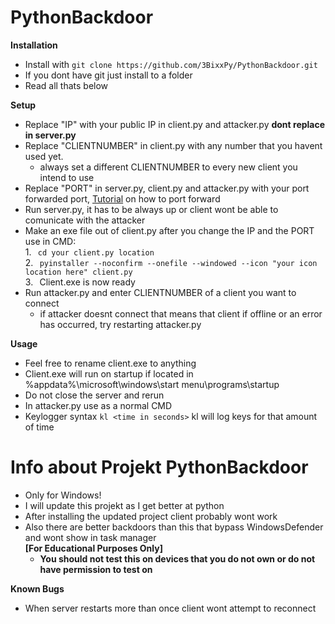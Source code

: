# PythonBackdoor

**Installation**
- Install with ``` git clone https://github.com/3BixxPy/PythonBackdoor.git ```
- If you dont have git just install to a folder
- Read all thats below

**Setup**
- Replace "IP" with your public IP in client.py and attacker.py **dont replace in server.py**
- Replace "CLIENTNUMBER" in client.py with any number that you havent used yet.
  - always set a different CLIENTNUMBER to every new client you intend to use
- Replace "PORT" in server.py, client.py and attacker.py with your port forwarded port, [Tutorial](https://www.youtube.com/watch?v=0F53xFGhT-c) on how to port forward
- Run server.py, it has to be always up or client wont be able to comunicate with the attacker
- Make an exe file out of client.py after you change the IP and the PORT use in CMD: \
  1.⠀``` cd your client.py location ```\
  2.⠀```pyinstaller --noconfirm --onefile --windowed --icon "your icon location here" client.py```\
  3.⠀Client.exe is now ready
- Run attacker.py and enter CLIENTNUMBER of a client you want to connect
  - if attacker doesnt connect that means that client if offline or an error has occurred, try restarting attacker.py

**Usage**
- Feel free to rename client.exe to anything
- Client.exe will run on startup if located in %appdata%\microsoft\windows\start menu\programs\startup
- Do not close the server and rerun
- In attacker.py use as a normal CMD
- Keylogger syntax ```kl <time in seconds>``` kl will log keys for that amount of time

# Info about Projekt PythonBackdoor
- Only for Windows!
- I will update this projekt as I get better at python
- After installing the updated project client probably wont work
- Also there are better backdoors than this that bypass WindowsDefender and wont show in task manager\
 **[For Educational Purposes Only]**
  - **You should not test this on devices that you do not own or do not have permission to test on**

**Known Bugs**
- When server restarts more than once client wont attempt to reconnect
  
